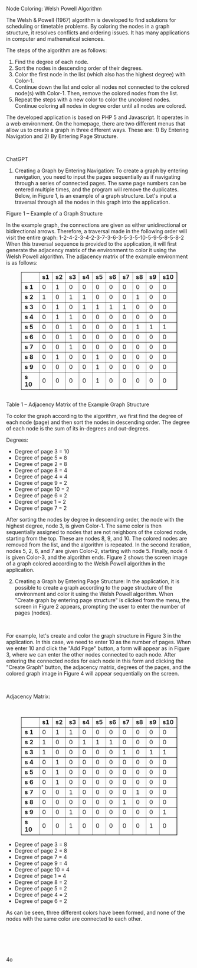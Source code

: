 <div class="flex flex-grow flex-col max-w-full">
<div class="min-h-[20px] text-message flex flex-col items-start whitespace-pre-wrap break-words [.text-message+&amp;]:mt-5 juice:w-full juice:items-end overflow-x-auto gap-2" dir="auto" data-message-author-role="assistant" data-message-id="84edb991-8544-4625-819a-e9a0887a8d68">
<div class="flex w-full flex-col gap-1 juice:empty:hidden juice:first:pt-[3px]">
<div class="markdown prose w-full break-words dark:prose-invert light">

Node Coloring: Welsh Powell Algorithm

The Welsh &amp; Powell (1967) algorithm is developed to find solutions for scheduling or timetable problems. By coloring the nodes in a graph structure, it resolves conflicts and ordering issues. It has many applications in computer and mathematical sciences.

The steps of the algorithm are as follows:
<ol>
 	<li>Find the degree of each node.</li>
 	<li>Sort the nodes in descending order of their degrees.</li>
 	<li>Color the first node in the list (which also has the highest degree) with Color-1.</li>
 	<li>Continue down the list and color all nodes not connected to the colored node(s) with Color-1. Then, remove the colored nodes from the list.</li>
 	<li>Repeat the steps with a new color to color the uncolored nodes. Continue coloring all nodes in degree order until all nodes are colored.</li>
</ol>
The developed application is based on PHP 5 and Javascript. It operates in a web environment. On the homepage, there are two different menus that allow us to create a graph in three different ways. These are: 1) By Entering Navigation and 2) By Entering Page Structure.

&nbsp;
<div class="w-full text-token-text-primary" dir="auto" data-testid="conversation-turn-8" data-scroll-anchor="false">
<div class="py-2 juice:py-[18px] px-3 text-base md:px-4 m-auto md:px-5 lg:px-1 xl:px-5">
<div class="mx-auto flex flex-1 gap-3 text-base juice:gap-4 juice:md:gap-5 juice:lg:gap-6 md:max-w-3xl lg:max-w-[40rem] xl:max-w-[48rem]">
<div class="group/conversation-turn relative flex w-full min-w-0 flex-col">
<div class="flex-col gap-1 md:gap-3">
<div class="flex flex-grow flex-col max-w-full">
<div class="min-h-[20px] text-message flex flex-col items-start whitespace-pre-wrap break-words [.text-message+&amp;]:mt-5 juice:w-full juice:items-end overflow-x-auto gap-2" dir="auto" data-message-author-role="user" data-message-id="aaa201ab-f76a-464f-941a-a893f81ec55d">
<div class="flex w-full flex-col gap-1 juice:empty:hidden items-end rtl:items-start">
<div class="relative max-w-[70%] rounded-3xl bg-[#f4f4f4] px-5 py-2.5 dark:bg-token-main-surface-secondary">
<div></div>
<div class="absolute bottom-0 right-full top-0 -mr-3.5 hidden pr-5 pt-1 [.group\/conversation-turn:hover_&amp;]:block"></div>
</div>
</div>
</div>
</div>
</div>
</div>
</div>
</div>
</div>
<div class="w-full text-token-text-primary" dir="auto" data-testid="conversation-turn-9" data-scroll-anchor="true">
<div class="py-2 juice:py-[18px] px-3 text-base md:px-4 m-auto md:px-5 lg:px-1 xl:px-5">
<div class="mx-auto flex flex-1 gap-3 text-base juice:gap-4 juice:md:gap-5 juice:lg:gap-6 md:max-w-3xl lg:max-w-[40rem] xl:max-w-[48rem]">
<div class="flex-shrink-0 flex flex-col relative items-end">
<div>
<div class="pt-0.5 juice:pt-0">
<div class="gizmo-bot-avatar flex h-6 w-6 items-center justify-center overflow-hidden rounded-full juice:h-8 juice:w-8">
<div class="relative p-1 rounded-sm flex items-center justify-center bg-token-main-surface-primary text-token-text-primary h-8 w-8">ChatGPT</div>
</div>
</div>
</div>
</div>
<div class="group/conversation-turn relative flex w-full min-w-0 flex-col agent-turn">
<div class="flex-col gap-1 md:gap-3">
<div class="flex flex-grow flex-col max-w-full">
<div class="min-h-[20px] text-message flex flex-col items-start whitespace-pre-wrap break-words [.text-message+&amp;]:mt-5 juice:w-full juice:items-end overflow-x-auto gap-2" dir="auto" data-message-author-role="assistant" data-message-id="22a4dcc4-1944-478e-9c8c-96991e233dc8">
<div class="flex w-full flex-col gap-1 juice:empty:hidden juice:first:pt-[3px]">
<div class="markdown prose w-full break-words dark:prose-invert light">
<ol>
 	<li>Creating a Graph by Entering Navigation: To create a graph by entering navigation, you need to input the pages sequentially as if navigating through a series of connected pages. The same page numbers can be entered multiple times, and the program will remove the duplicates. Below, in Figure 1, is an example of a graph structure. Let's input a traversal through all the nodes in this graph into the application.</li>
</ol>
Figure 1 – Example of a Graph Structure

In the example graph, the connections are given as either unidirectional or bidirectional arrows. Therefore, a traversal made in the following order will visit the entire graph: 1-2-4-2-3-4-2-3-7-3-6-3-5-3-5-10-5-9-5-8-5-8-2 When this traversal sequence is provided to the application, it will first generate the adjacency matrix of the environment to color it using the Welsh Powell algorithm. The adjacency matrix of the example environment is as follows:
<div class="dark bg-gray-950 rounded-md border-[0.5px] border-token-border-medium">
<div align="center">
<figure class="table">
<table border="1" width="349" cellspacing="0" cellpadding="0">
<tbody>
<tr>
<td></td>
<td><strong>s1</strong></td>
<td><strong>s2</strong></td>
<td><strong>s3</strong></td>
<td><strong>s4</strong></td>
<td><strong>s5</strong></td>
<td><strong>s6</strong></td>
<td><strong>s7</strong></td>
<td><strong>s8</strong></td>
<td><strong>s9</strong></td>
<td><strong>s10</strong></td>
</tr>
<tr>
<td><strong>s 1</strong></td>
<td>0</td>
<td>1</td>
<td>0</td>
<td>0</td>
<td>0</td>
<td>0</td>
<td>0</td>
<td>0</td>
<td>0</td>
<td>0</td>
</tr>
<tr>
<td><strong>s 2</strong></td>
<td>1</td>
<td>0</td>
<td>1</td>
<td>1</td>
<td>0</td>
<td>0</td>
<td>0</td>
<td>1</td>
<td>0</td>
<td>0</td>
</tr>
<tr>
<td><strong>s 3</strong></td>
<td>0</td>
<td>1</td>
<td>0</td>
<td>1</td>
<td>1</td>
<td>1</td>
<td>1</td>
<td>0</td>
<td>0</td>
<td>0</td>
</tr>
<tr>
<td><strong>s 4</strong></td>
<td>0</td>
<td>1</td>
<td>1</td>
<td>0</td>
<td>0</td>
<td>0</td>
<td>0</td>
<td>0</td>
<td>0</td>
<td>0</td>
</tr>
<tr>
<td><strong>s 5</strong></td>
<td>0</td>
<td>0</td>
<td>1</td>
<td>0</td>
<td>0</td>
<td>0</td>
<td>0</td>
<td>1</td>
<td>1</td>
<td>1</td>
</tr>
<tr>
<td><strong>s 6</strong></td>
<td>0</td>
<td>0</td>
<td>1</td>
<td>0</td>
<td>0</td>
<td>0</td>
<td>0</td>
<td>0</td>
<td>0</td>
<td>0</td>
</tr>
<tr>
<td><strong>s 7</strong></td>
<td>0</td>
<td>0</td>
<td>1</td>
<td>0</td>
<td>0</td>
<td>0</td>
<td>0</td>
<td>0</td>
<td>0</td>
<td>0</td>
</tr>
<tr>
<td><strong>s 8</strong></td>
<td>0</td>
<td>1</td>
<td>0</td>
<td>0</td>
<td>1</td>
<td>0</td>
<td>0</td>
<td>0</td>
<td>0</td>
<td>0</td>
</tr>
<tr>
<td><strong>s 9</strong></td>
<td>0</td>
<td>0</td>
<td>0</td>
<td>0</td>
<td>1</td>
<td>0</td>
<td>0</td>
<td>0</td>
<td>0</td>
<td>0</td>
</tr>
<tr>
<td><strong>s 10</strong></td>
<td>0</td>
<td>0</td>
<td>0</td>
<td>0</td>
<td>1</td>
<td>0</td>
<td>0</td>
<td>0</td>
<td>0</td>
<td>0</td>
</tr>
</tbody>
</table>
</figure>
</div>
<div class="overflow-y-auto p-4" dir="ltr"><code class="!whitespace-pre hljs language-markdown">
</code></div>
</div>
Table 1 – Adjacency Matrix of the Example Graph Structure

To color the graph according to the algorithm, we first find the degree of each node (page) and then sort the nodes in descending order. The degree of each node is the sum of its in-degrees and out-degrees.

Degrees:
<ul>
 	<li>Degree of page 3 = 10</li>
 	<li>Degree of page 5 = 8</li>
 	<li>Degree of page 2 = 8</li>
 	<li>Degree of page 8 = 4</li>
 	<li>Degree of page 4 = 4</li>
 	<li>Degree of page 9 = 2</li>
 	<li>Degree of page 10 = 2</li>
 	<li>Degree of page 6 = 2</li>
 	<li>Degree of page 1 = 2</li>
 	<li>Degree of page 7 = 2</li>
</ul>
After sorting the nodes by degree in descending order, the node with the highest degree, node 3, is given Color-1. The same color is then sequentially assigned to nodes that are not neighbors of the colored node, starting from the top. These are nodes 8, 9, and 10. The colored nodes are removed from the list, and the algorithm is repeated. In the second iteration, nodes 5, 2, 6, and 7 are given Color-2, starting with node 5. Finally, node 4 is given Color-3, and the algorithm ends. Figure 2 shows the screen image of a graph colored according to the Welsh Powell algorithm in the application.
<ol start="2">
 	<li>Creating a Graph by Entering Page Structure: In the application, it is possible to create a graph according to the page structure of the environment and color it using the Welsh Powell algorithm. When "Create graph by entering page structure" is clicked from the menu, the screen in Figure 2 appears, prompting the user to enter the number of pages (nodes).</li>
</ol>
&nbsp;

For example, let's create and color the graph structure in Figure 3 in the application. In this case, we need to enter 10 as the number of pages. When we enter 10 and click the "Add Page" button, a form will appear as in Figure 3, where we can enter the other nodes connected to each node. After entering the connected nodes for each node in this form and clicking the "Create Graph" button, the adjacency matrix, degrees of the pages, and the colored graph image in Figure 4 will appear sequentially on the screen.

&nbsp;

Adjacency Matrix:
<div class="dark bg-gray-950 rounded-md border-[0.5px] border-token-border-medium">
<div class="flex items-center relative text-token-text-secondary bg-token-main-surface-secondary px-4 py-2 text-xs font-sans justify-between rounded-t-md">

&nbsp;
<figure class="table">
<table border="1" width="443" cellspacing="0" cellpadding="0">
<tbody>
<tr>
<td></td>
<td><strong>s1</strong></td>
<td><strong>s2</strong></td>
<td><strong>s3</strong></td>
<td><strong>s4</strong></td>
<td><strong>s5</strong></td>
<td><strong>s6</strong></td>
<td><strong>s7</strong></td>
<td><strong>s8</strong></td>
<td><strong>s9</strong></td>
<td><strong>s10</strong></td>
</tr>
<tr>
<td><strong>s 1</strong></td>
<td>0</td>
<td>1</td>
<td>1</td>
<td>0</td>
<td>0</td>
<td>0</td>
<td>0</td>
<td>0</td>
<td>0</td>
<td>0</td>
</tr>
<tr>
<td><strong>s 2</strong></td>
<td>1</td>
<td>0</td>
<td>0</td>
<td>1</td>
<td>1</td>
<td>1</td>
<td>0</td>
<td>0</td>
<td>0</td>
<td>0</td>
</tr>
<tr>
<td><strong>s 3</strong></td>
<td>1</td>
<td>0</td>
<td>0</td>
<td>0</td>
<td>0</td>
<td>0</td>
<td>1</td>
<td>0</td>
<td>1</td>
<td>1</td>
</tr>
<tr>
<td><strong>s 4</strong></td>
<td>0</td>
<td>1</td>
<td>0</td>
<td>0</td>
<td>0</td>
<td>0</td>
<td>0</td>
<td>0</td>
<td>0</td>
<td>0</td>
</tr>
<tr>
<td><strong>s 5</strong></td>
<td>0</td>
<td>1</td>
<td>0</td>
<td>0</td>
<td>0</td>
<td>0</td>
<td>0</td>
<td>0</td>
<td>0</td>
<td>0</td>
</tr>
<tr>
<td><strong>s 6</strong></td>
<td>0</td>
<td>1</td>
<td>0</td>
<td>0</td>
<td>0</td>
<td>0</td>
<td>0</td>
<td>0</td>
<td>0</td>
<td>0</td>
</tr>
<tr>
<td><strong>s 7</strong></td>
<td>0</td>
<td>0</td>
<td>1</td>
<td>0</td>
<td>0</td>
<td>0</td>
<td>0</td>
<td>1</td>
<td>0</td>
<td>0</td>
</tr>
<tr>
<td><strong>s 8</strong></td>
<td>0</td>
<td>0</td>
<td>0</td>
<td>0</td>
<td>0</td>
<td>0</td>
<td>1</td>
<td>0</td>
<td>0</td>
<td>0</td>
</tr>
<tr>
<td><strong>s 9</strong></td>
<td>0</td>
<td>0</td>
<td>1</td>
<td>0</td>
<td>0</td>
<td>0</td>
<td>0</td>
<td>0</td>
<td>0</td>
<td>1</td>
</tr>
<tr>
<td><strong>s 10</strong></td>
<td>0</td>
<td>0</td>
<td>1</td>
<td>0</td>
<td>0</td>
<td>0</td>
<td>0</td>
<td>0</td>
<td>1</td>
<td>0</td>
</tr>
</tbody>
</table>
</figure>
</div>
</div>
<ul>
 	<li>Degree of page 3 = 8</li>
 	<li>Degree of page 2 = 8</li>
 	<li>Degree of page 7 = 4</li>
 	<li>Degree of page 9 = 4</li>
 	<li>Degree of page 10 = 4</li>
 	<li>Degree of page 1 = 4</li>
 	<li>Degree of page 8 = 2</li>
 	<li>Degree of page 5 = 2</li>
 	<li>Degree of page 4 = 2</li>
 	<li>Degree of page 6 = 2</li>
</ul>
As can be seen, three different colors have been formed, and none of the nodes with the same color are connected to each other.

</div>
</div>
</div>
</div>
</div>
</div>
</div>
</div>
</div>
</div>
</div>
</div>
</div>
&nbsp;

&nbsp;

&nbsp;
<div class="mt-1 flex gap-3 empty:hidden juice:-ml-3">
<div>
<div>
<div class="flex"></div>
</div>
</div>
</div>
<div class="flex items-center pb-0.5 juice:pb-0">
<div class="[&amp;_svg]:h-full [&amp;_svg]:w-full icon-md h-4 w-4"></div>
<span class="line-clamp-1 text-sm">4o</span></div>

